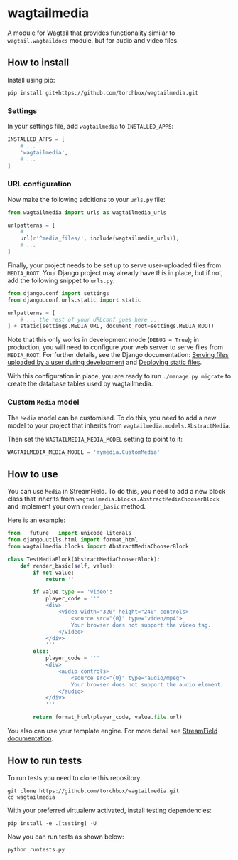 # wagtailmedia

A module for Wagtail that provides functionality similar to `wagtail.wagtaildocs` module,
but for audio and video files.


## How to install

Install using pip:

```
pip install git+https://github.com/torchbox/wagtailmedia.git
```


### Settings

In your settings file, add `wagtailmedia` to `INSTALLED_APPS`:

```python
INSTALLED_APPS = [
    # ...
    'wagtailmedia',
    # ...
]
```


### URL configuration

Now make the following additions to your `urls.py` file:

```python
from wagtailmedia import urls as wagtailmedia_urls

urlpatterns = [
    # ...
    url(r'^media_files/', include(wagtailmedia_urls)),
    # ...
]
```

Finally, your project needs to be set up to serve user-uploaded files from `MEDIA_ROOT`.
Your Django project may already have this in place, but if not, add the following snippet to `urls.py`:

```python
from django.conf import settings
from django.conf.urls.static import static

urlpatterns = [
    # ... the rest of your URLconf goes here ...
] + static(settings.MEDIA_URL, document_root=settings.MEDIA_ROOT)
```

Note that this only works in development mode (`DEBUG = True`);
in production, you will need to configure your web server to serve files from `MEDIA_ROOT`.
For further details, see the Django documentation: [Serving files uploaded by a user during development](https://docs.djangoproject.com/en/stable/howto/static-files/#serving-files-uploaded-by-a-user-during-development)
and [Deploying static files](https://docs.djangoproject.com/en/stable/howto/static-files/deployment/).

With this configuration in place, you are ready to run `./manage.py migrate` to create the database tables used by wagtailmedia.


### Custom `Media` model

The `Media` model can be customised. To do this, you need
to add a new model to your project that inherits from `wagtailmedia.models.AbstractMedia`.

Then set the `WAGTAILMEDIA_MEDIA_MODEL` setting to point to it:

```python
WAGTAILMEDIA_MEDIA_MODEL = 'mymedia.CustomMedia'
```


## How to use

You can use ``Media`` in StreamField. To do this, you need
to add a new block class that inherits from ``wagtailmedia.blocks.AbstractMediaChooserBlock``
and implement your own ``render_basic`` method.

Here is an example:

```python
from __future__ import unicode_literals
from django.utils.html import format_html
from wagtailmedia.blocks import AbstractMediaChooserBlock

class TestMediaBlock(AbstractMediaChooserBlock):
    def render_basic(self, value):
        if not value:
            return ''

        if value.type == 'video':
            player_code = '''
            <div>
                <video width="320" height="240" controls>
                    <source src="{0}" type="video/mp4">
                    Your browser does not support the video tag.
                </video>
            </div>
            '''
        else:
            player_code = '''
            <div>
                <audio controls>
                    <source src="{0}" type="audio/mpeg">
                    Your browser does not support the audio element.
                </audio>
            </div>
            '''

        return format_html(player_code, value.file.url)
```

You also can use your template engine. For more detail see [StreamField documentation](http://docs.wagtail.io/en/stable/topics/streamfield.html#basic-block-types).


## How to run tests

To run tests you need to clone this repository:

    git clone https://github.com/torchbox/wagtailmedia.git
    cd wagtailmedia

With your preferred virtualenv activated, install testing dependencies:

    pip install -e .[testing] -U

Now you can run tests as shown below:

    python runtests.py
